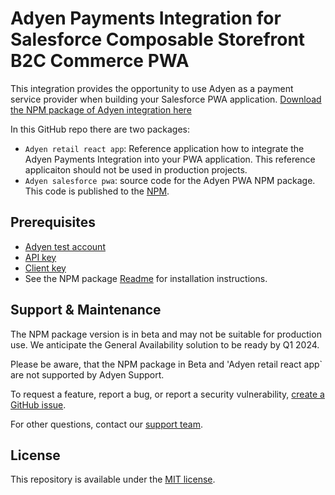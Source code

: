 # Adyen Payments Integration for Salesforce Composable Storefront B2C Commerce PWA

This integration provides the opportunity to use Adyen as a payment service provider when building your Salesforce PWA application. 
[Download the NPM package of Adyen integration here](https://www.npmjs.com/package/@adyen/adyen-salesforce-pwa?activeTab=readme) 

In this GitHub repo there are two packages:
* `Adyen retail react app`: Reference application how to integrate the Adyen Payments Integration into your PWA application. This reference applicaiton should not be used in production projects.
* `Adyen salesforce pwa`: source code for the Adyen PWA NPM package. This code is published to the [NPM](https://www.npmjs.com/package/@adyen/adyen-salesforce-pwa?activeTab=readm).  

## Prerequisites

* [Adyen test account](https://www.adyen.com/signup)
* [API key](https://docs.adyen.com/development-resources/how-to-get-the-api-key)
* [Client key](https://docs.adyen.com/development-resources/client-side-authentication#get-your-client-key)
* See the NPM package [Readme](https://www.npmjs.com/package/@adyen/adyen-salesforce-pwa?activeTab=readme) for installation instructions. 

## Support & Maintenance

The NPM package version is in beta and may not be suitable for production use. We anticipate the General Availability solution to be ready by Q1 2024. 

Please be aware, that the NPM package in Beta and 'Adyen retail react app` are not supported by Adyen Support. 

To request a feature, report a bug, or report a security vulnerability, [create a GitHub issue](https://github.com/Adyen/adyen-salesforce-headless-commerce-pwa/issues/new/choose).

For other questions, contact our [support team](https://www.adyen.help).

## License

This repository is available under the [MIT license](LICENSE).
